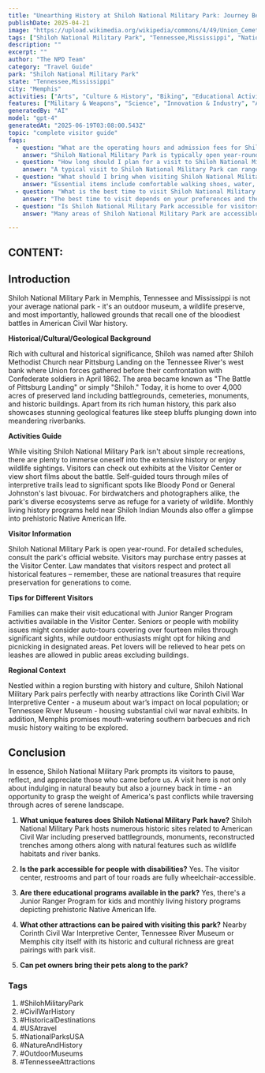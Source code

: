 ```yaml
---
title: "Unearthing History at Shiloh National Military Park: Journey Beyond the Battlefield"
publishDate: 2025-04-21
image: "https://upload.wikimedia.org/wikipedia/commons/4/49/Union_Cemetery%2C_Shiloh_National_Military_Park.JPG"
tags: ["Shiloh National Military Park", "Tennessee,Mississippi", "National Parks", "Travel Guide", "Memphis", "Outdoor Recreation", "Family Travel", "Adventure"]
description: ""
excerpt: ""
author: "The NPD Team"
category: "Travel Guide"
park: "Shiloh National Military Park"
state: "Tennessee,Mississippi"
city: "Memphis"
activities: ["Arts", "Culture & History", "Biking", "Educational Activities", "Guided & Self-Guided Tours", "Motorized Recreation", "Wildlife Viewing"]
features: ["Military & Weapons", "Science", "Innovation & Industry", "Art", "Music & Literature", "Wildlife & Conservation", "Health", "Transportation", "U.S. Wars & Conflicts", "People & Identity", "Cultural Heritage & Society", "Natural Features & Ecosystems"]
generatedBy: "AI"
model: "gpt-4"
generatedAt: "2025-06-19T03:08:00.543Z"
topic: "complete visitor guide"
faqs:
  - question: "What are the operating hours and admission fees for Shiloh National Military Park?"
    answer: "Shiloh National Military Park is typically open year-round, though specific hours may vary by season. Most national parks charge an entrance fee, but some sites are free to visit. Check the official NPS website for current hours and fee information."
  - question: "How long should I plan for a visit to Shiloh National Military Park?"
    answer: "A typical visit to Shiloh National Military Park can range from a few hours to a full day, depending on your interests and the activities you choose. Allow extra time for hiking, photography, and exploring visitor centers."
  - question: "What should I bring when visiting Shiloh National Military Park?"
    answer: "Essential items include comfortable walking shoes, water, snacks, sunscreen, and weather-appropriate clothing. Bring a camera to capture the scenic views and consider binoculars for wildlife viewing."
  - question: "What is the best time to visit Shiloh National Military Park?"
    answer: "The best time to visit depends on your preferences and the activities you plan to enjoy. Spring and fall often offer pleasant weather and fewer crowds, while summer provides the longest daylight hours."
  - question: "Is Shiloh National Military Park accessible for visitors with mobility needs?"
    answer: "Many areas of Shiloh National Military Park are accessible to visitors with mobility needs, including paved trails and accessible facilities. Contact the park directly for specific accessibility information and current conditions."

---
```


## CONTENT:

## **Introduction**

Shiloh National Military Park in Memphis, Tennessee and Mississippi is not your average national park - it's an outdoor museum, a wildlife preserve, and most importantly, hallowed grounds that recall one of the bloodiest battles in American Civil War history. 

**Historical/Cultural/Geological Background**

Rich with cultural and historical significance, Shiloh was named after Shiloh Methodist Church near Pittsburg Landing on the Tennessee River's west bank where Union forces gathered before their confrontation with Confederate soldiers in April 1862. The area became known as "The Battle of Pittsburg Landing" or simply "Shiloh." Today, it is home to over 4,000 acres of preserved land including battlegrounds, cemeteries, monuments, and historic buildings. Apart from its rich human history, this park also showcases stunning geological features like steep bluffs plunging down into meandering riverbanks.

**Activities Guide**

While visiting Shiloh National Military Park isn't about simple recreations, there are plenty to immerse oneself into the extensive history or enjoy wildlife sightings. Visitors can check out exhibits at the Visitor Center or view short films about the battle. Self-guided tours through miles of interpretive trails lead to significant spots like Bloody Pond or General Johnston's last bivouac. For birdwatchers and photographers alike, the park's diverse ecosystems serve as refuge for a variety of wildlife. Monthly living history programs held near Shiloh Indian Mounds also offer a glimpse into prehistoric Native American life.

**Visitor Information**

Shiloh National Military Park is open year-round. For detailed schedules, consult the park's official website. Visitors may purchase entry passes at the Visitor Center. Law mandates that visitors respect and protect all historical features – remember, these are national treasures that require preservation for generations to come.

**Tips for Different Visitors**

Families can make their visit educational with Junior Ranger Program activities available in the Visitor Center. Seniors or people with mobility issues might consider auto-tours covering over fourteen miles through significant sights, while outdoor enthusiasts might opt for hiking and picnicking in designated areas. Pet lovers will be relieved to hear pets on leashes are allowed in public areas excluding buildings.

**Regional Context**

Nestled within a region bursting with history and culture, Shiloh National Military Park pairs perfectly with nearby attractions like Corinth Civil War Interpretive Center - a museum about war’s impact on local population; or Tennessee River Museum - housing substantial civil war naval exhibits. In addition, Memphis promises mouth-watering southern barbecues and rich music history waiting to be explored.

## **Conclusion**

In essence, Shiloh National Military Park prompts its visitors to pause, reflect, and appreciate those who came before us. A visit here is not only about indulging in natural beauty but also a journey back in time - an opportunity to grasp the weight of America's past conflicts while traversing through acres of serene landscape.

1. **What unique features does Shiloh National Military Park have?**
   Shiloh National Military Park hosts numerous historic sites related to American Civil War including preserved battlegrounds, monuments, reconstructed trenches among others along with natural features such as wildlife habitats and river banks.
   
2. **Is the park accessible for people with disabilities?**
   Yes. The visitor center, restrooms and part of tour roads are fully wheelchair-accessible.

3. **Are there educational programs available in the park?**
   Yes, there's a Junior Ranger Program for kids and monthly living history programs depicting prehistoric Native American life.

4. **What other attractions can be paired with visiting this park?**
   Nearby Corinth Civil War Interpretive Center, Tennessee River Museum or Memphis city itself with its historic and cultural richness are great pairings with park visit.

5. **Can pet owners bring their pets along to the park?**

### Tags

1. #ShilohMilitaryPark
2. #CivilWarHistory
3. #HistoricalDestinations
4. #USAtravel
5. #NationalParksUSA
6. #NatureAndHistory
7. #OutdoorMuseums 
8. #TennesseeAttractions